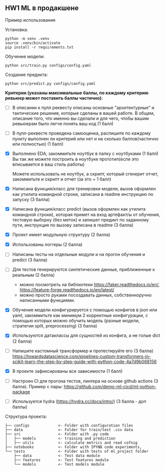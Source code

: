 ## HW1 ML в продакшене 
Пример использования

Установка: 
~~~
python -m venv .venv
source .venv/bin/activate
pip install -r requirements.txt
~~~
Обучение модели:
~~~
python src/train.py configs/config.yaml
~~~
Создание предикта:
~~~
python src/predict.py configs/config.yaml
~~~

**Критерии (указаны максимальные баллы, по каждому критерию ревьюер может поставить баллы частично):**

- [ ] В описании к пулл реквесту описаны основные "архитектурные" и тактические решения, которые сделаны в вашей работе. В общем, описание того, что именно вы сделали и для чего, чтобы вашим ревьюерам было легче понять ваш код (1 балл)
- [ ] В пулл-реквесте проведена самооценка, распишите по каждому пункту выполнен ли критерий или нет и на сколько баллов(частично или полностью) (1 балл)

- [x] Выполнено EDA, закоммитьте ноутбук в папку с ноутбуками (1 балл)
   Вы так же можете построить в ноутбуке прототип(если это вписывается в ваш стиль работы)

   Можете использовать не ноутбук, а скрипт, который сгенерит отчет, закоммитьте и скрипт и отчет (за это + 1 балл)

- [x] Написана функция/класс для тренировки модели, вызов оформлен как утилита командной строки, записана в readme инструкцию по запуску (3 балла)
- [x] Написана функция/класс predict (вызов оформлен как утилита командной строки), которая примет на вход артефакт/ы от обучения, тестовую выборку (без меток) и запишет предикт по заданному пути, инструкция по вызову записана в readme (3 балла)

- [x] Проект имеет модульную структуру (2 балла)
- [x] Использованы логгеры (2 балла)

- [ ] Написаны тесты на отдельные модули и на прогон обучения и predict (3 балла)

- [ ] Для тестов генерируются синтетические данные, приближенные к реальным (2 балла)
   - можно посмотреть на библиотеки https://faker.readthedocs.io/en/, https://feature-forge.readthedocs.io/en/latest/
   - можно просто руками посоздавать данных, собственноручно написанными функциями.

- [x] Обучение модели конфигурируется с помощью конфигов в json или yaml, закоммитьте как минимум 2 корректные конфигурации, с помощью которых можно обучить модель (разные модели, стратегии split, preprocessing) (3 балла)
- [x] Используются датаклассы для сущностей из конфига, а не голые dict (2 балла)

- [ ] Напишите кастомный трансформер и протестируйте его (3 балла)
   https://towardsdatascience.com/pipelines-custom-transformers-in-scikit-learn-the-step-by-step-guide-with-python-code-4a7d9b068156

- [x] В проекте зафиксированы все зависимости (1 балл)
- [ ] Настроен CI для прогона тестов, линтера на основе github actions (3 балла).
Пример с пары: https://github.com/demo-ml-cicd/ml-python-package
- [ ] Используется hydra  (https://hydra.cc/docs/intro/) (3 балла - доп баллы)

Структура проекта:
~~~
├── configs             <- Folder with configuration files
├── data                <- Folder for train/test .csv data
├── src                 <- Folder with .py code
│   ├── models          <- training and prediction
│   ├── utils           <- calculate metrics and read cofnig
├── notebooks           <- Folder with IPYNB code experiments, 
└── tests               <- Folder with tests of ml_project folder
    ├── data            <- Test data module
    ├── features        <- Test features module
    └── models          <- Test models module
~~~
